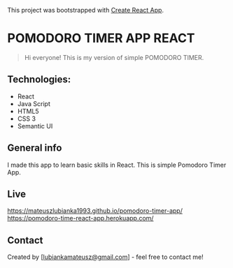 This project was bootstrapped with [Create React App](https://github.com/facebook/create-react-app).

# POMODORO TIMER APP REACT
> Hi everyone! This is my version of simple POMODORO TIMER. 

## Technologies:
* React
* Java Script
* HTML5
* CSS 3
* Semantic UI

## General info
I made this app to learn basic skills in React. 
This is simple Pomodoro Timer App. 

## Live
https://mateuszlubianka1993.github.io/pomodoro-timer-app/
https://pomodoro-time-react-app.herokuapp.com/

## Contact
Created by [lubiankamateusz@gmail.com] - feel free to contact me!